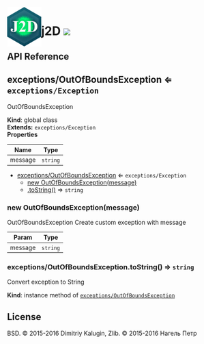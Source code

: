 <img src="https://github.com/fsggs/j2d/blob/0.2.0-dev/src/img/logo.png?raw=true" align="left" width="80"/>
<h1 align="left">j2D <a href="https://www.versioneye.com/user/projects/56afa5f63d82b9003761dfc8">
    <img src="https://www.versioneye.com/user/projects/56afa5f63d82b9003761dfc8/badge.svg?style=flat"/></a></h1>


## API Reference

<a name="exceptions/OutOfBoundsException"></a>

## exceptions/OutOfBoundsException ⇐ <code>exceptions/Exception</code>
OutOfBoundsException

**Kind**: global class  
**Extends:** <code>exceptions/Exception</code>  
**Properties**

| Name | Type |
| --- | --- |
| message | <code>string</code> | 


* [exceptions/OutOfBoundsException](#exceptions/OutOfBoundsException) ⇐ <code>exceptions/Exception</code>
    * [new OutOfBoundsException(message)](#new_exceptions/OutOfBoundsException_new)
    * [.toString()](#exceptions/OutOfBoundsException+toString) ⇒ <code>string</code>

<a name="new_exceptions/OutOfBoundsException_new"></a>

### new OutOfBoundsException(message)
OutOfBoundsException
Create custom exception with message


| Param | Type |
| --- | --- |
| message | <code>string</code> | 

<a name="exceptions/OutOfBoundsException+toString"></a>

### exceptions/OutOfBoundsException.toString() ⇒ <code>string</code>
Convert exception to String

**Kind**: instance method of <code>[exceptions/OutOfBoundsException](#exceptions/OutOfBoundsException)</code>  

## License

BSD. © 2015-2016 Dimitriy Kalugin, Zlib. © 2015-2016 Нагель Петр

